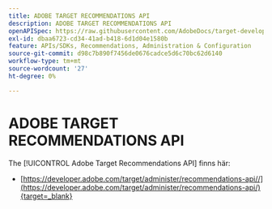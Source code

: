 ```yaml
---
title: ADOBE TARGET RECOMMENDATIONS API
description: ADOBE TARGET RECOMMENDATIONS API
openAPISpec: https://raw.githubusercontent.com/AdobeDocs/target-developers/main/src/models-api.json
exl-id: dbaa6723-cd34-41ad-b418-6d1d04e1580b
feature: APIs/SDKs, Recommendations, Administration & Configuration
source-git-commit: d98c7b890f7456de0676cadce5d6c70bc62d6140
workflow-type: tm+mt
source-wordcount: '27'
ht-degree: 0%

---
```


# ADOBE TARGET RECOMMENDATIONS API

The [!UICONTROL Adobe Target Recommendations API] finns här:

* [https://developer.adobe.com/target/administer/recommendations-api//](https://developer.adobe.com/target/administer/recommendations-api/){target=_blank}
